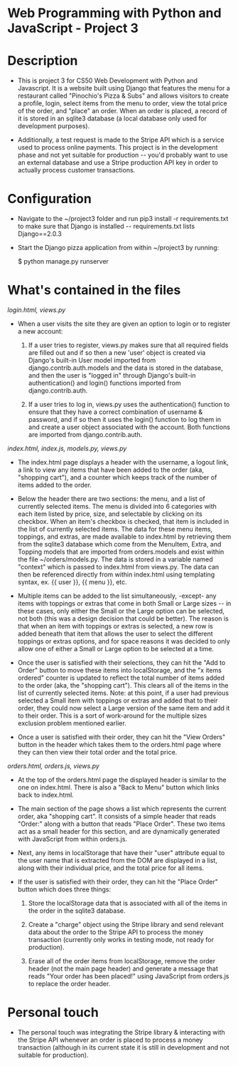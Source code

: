 # Web Programming with Python and JavaScript - Project 3

# Description

- This is project 3 for CS50 Web Development with Python and Javascript. It is a website built using Django that features the menu for a restaurant called "Pinochio's Pizza & Subs" and allows visitors to create a profile, login, select items from the menu to order, view the total price of the order, and "place" an order. When an order is placed, a record of it is stored in an sqlite3 database (a local database only used for development purposes). 

- Additionally, a test request is made to the Stripe API which is a service used to process online payments. This project is in the development phase and not yet suitable for production -- you'd probably want to use an external database and use a Stripe production API key in order to actually process customer transactions.

# Configuration

- Navigate to the ~/project3 folder and run pip3 install -r requirements.txt to make sure that Django is installed -- requirements.txt lists Django==2.0.3

- Start the Django pizza application from within ~/project3 by running:

  $ python manage.py runserver

# What's contained in the files

_login.html, views.py_
  - When a user visits the site they are given an option to login or to register a new account:

    1. If a user tries to register, views.py makes sure that all required fields are filled out and if so then a new 'user' object is created via Django's built-in User model imported from django.contrib.auth.models and the data is stored in the database, and then the user is "logged in" through Django's built-in authentication() and login() functions imported from django.contrib.auth.

    2. If a user tries to log in, views.py uses the authentication() function to ensure that they have a correct combination of username & password, and if so then it uses the login() function to log them in and create a user object associated with the account. Both functions are imported from django.contrib.auth.

_index.html, index.js, models.py, views.py_
  - The index.html page displays a header with the username, a logout link, a link to view any items that have been added to the order (aka, "shopping cart"), and a counter which keeps track of the number of items added to the order.

  - Below the header there are two sections: the menu, and a list of currently selected items. The menu is divided into 6 categories with each item listed by price, size, and selectable by clicking on its checkbox. When an item's checkbox is checked, that item is included in the list of currently selected items. The data for these menu items, toppings, and extras, are made available to index.html by retrieving them from the sqlite3 database which come from the MenuItem, Extra, and Topping models that are imported from orders.models and exist within the file ~/orders/models.py. The data is stored in a variable named "context" which is passed to index.html from views.py. The data can then be referenced directly from within index.html using templating syntax, ex. {{ user }}, {{ menu }}, etc.
  
  - Multiple items can be added to the list simultaneously, -except- any items with toppings or extras that come in both Small or Large sizes -- in these cases, only either the Small or the Large option can be selected, not both (this was a design decision that could be better). The reason is that when an item with toppings or extras is selected, a new row is added beneath that item that allows the user to select the different toppings or extras options, and for space reasons it was decided to only allow one of either a Small or Large option to be selected at a time.

  - Once the user is satisfied with their selections, they can hit the "Add to Order" button to move these items into localStorage, and the "x items ordered" counter is updated to reflect the total number of items added to the order (aka, the "shopping cart"). This clears all of the items in the list of currently selected items. Note: at this point, if a user had previous selected a Small item with toppings or extras and added that to their order, they could now select a Large version of the same item and add it to their order. This is a sort of work-around for the multiple sizes exclusion problem mentioned earlier.

  - Once a user is satisfied with their order, they can hit the "View Orders" button in the header which takes them to the orders.html page where they can then view their total order and the total price.

_orders.html, orders.js, views.py_
  - At the top of the orders.html page the displayed header is similar to the one on index.html. There is also a "Back to Menu" button which links back to index.html.

  - The main section of the page shows a list which represents the current order, aka "shopping cart". It consists of a simple header that reads "Order:" along with a button that reads "Place Order". These two items act as a small header for this section, and are dynamically generated with JavaScript from within orders.js. 
  
  - Next, any items in localStorage that have their "user" attribute equal to the user name that is extracted from the DOM are displayed in a list, along with their individual price, and the total price for all items. 

  - If the user is satisfied with their order, they can hit the "Place Order" button which does three things:

    1. Store the localStorage data that is associated with all of the items in the order in the sqlite3 database.

    2. Create a "charge" object using the Stripe library and send relevant data about the order to the Stripe API to process the money transaction (currently only works in testing mode, not ready for production).

    3. Erase all of the order items from localStorage, remove the order header (not the main page header) and generate a message that reads "Your order has been placed!" using JavaScript from orders.js to replace the order header.

# Personal touch

- The personal touch was integrating the Stripe library & interacting with the Stripe API whenever an order is placed to process a money transaction (although in its current state it is still in development and not suitable for production).